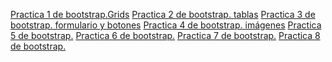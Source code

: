 <a href="https://cruzgam.github.io/gema.html">Practica 1 de bootstrap.Grids</a>
<a href="https://cruzgam.github.io/adritabla.html">Practica 2 de bootstrap. tablas</a>
<a href="https://cruzgam.github.io/formularioyboton.html">Practica 3 de bootstrap. formulario y botones</a>
<a href="https://cruzgam.github.io/adri1.html">Practica 4 de bootstrap. imágenes</a>
<a href="https://cruzgam.github.io/practica5bootstrap.html">Practica 5 de bootstrap.</a>
<a href="https://cruzgam.github.io/practica6bootstrap.html">Practica 6 de bootstrap.</a>
<a href="https://cruzgam.github.io/practica7bootstrap.html">Practica 7 de bootstrap.</a>
<a href="https://cruzgam.github.io/practica8bootstrap.html">Practica 8 de bootstrap.</a>
